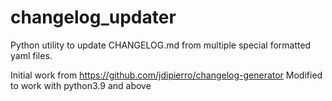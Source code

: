 # changelog_updater

Python utility to update CHANGELOG.md from multiple special formatted yaml files.

Initial work from https://github.com/jdipierro/changelog-generator
Modified to work with python3.9 and above